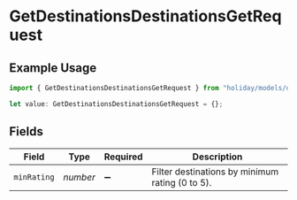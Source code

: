 # GetDestinationsDestinationsGetRequest

## Example Usage

```typescript
import { GetDestinationsDestinationsGetRequest } from "holiday/models/operations";

let value: GetDestinationsDestinationsGetRequest = {};
```

## Fields

| Field                                           | Type                                            | Required                                        | Description                                     |
| ----------------------------------------------- | ----------------------------------------------- | ----------------------------------------------- | ----------------------------------------------- |
| `minRating`                                     | *number*                                        | :heavy_minus_sign:                              | Filter destinations by minimum rating (0 to 5). |